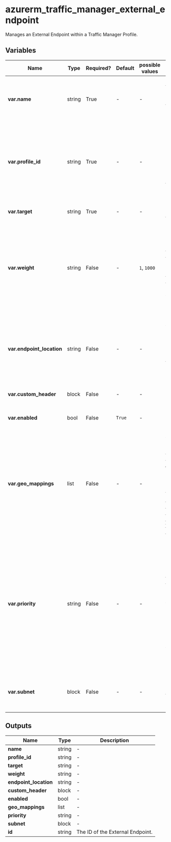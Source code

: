 # azurerm_traffic_manager_external_endpoint

Manages an External Endpoint within a Traffic Manager Profile.

## Variables

| Name | Type | Required? | Default  | possible values | Description |
| ---- | ---- | --------- | -------- | ----------- | ----------- |
| **var.name** | string | True | -  |  -  | The name of the External Endpoint. Changing this forces a new resource to be created. | 
| **var.profile_id** | string | True | -  |  -  | The ID of the Traffic Manager Profile that this External Endpoint should be created within. Changing this forces a new resource to be created. | 
| **var.target** | string | True | -  |  -  | The FQDN DNS name of the target. | 
| **var.weight** | string | False | -  |  `1`, `1000`  | Specifies how much traffic should be distributed to this endpoint, this must be specified for Profiles using the Weighted traffic routing method. Valid values are between `1` and `1000`. | 
| **var.endpoint_location** | string | False | -  |  -  | Specifies the Azure location of the Endpoint, this must be specified for Profiles using the `Performance` routing method. | 
| **var.custom_header** | block | False | -  |  -  | One or more `custom_header` blocks. | 
| **var.enabled** | bool | False | `True`  |  -  | Is the endpoint enabled? Defaults to `true`. | 
| **var.geo_mappings** | list | False | -  |  -  | A list of Geographic Regions used to distribute traffic, such as `WORLD`, `UK` or `DE`. The same location can't be specified in two endpoints. [See the Geographic Hierarchies documentation for more information](https://docs.microsoft.com/rest/api/trafficmanager/geographichierarchies/getdefault). | 
| **var.priority** | string | False | -  |  -  | Specifies the priority of this Endpoint, this must be specified for Profiles using the `Priority` traffic routing method. Supports values between 1 and 1000, with no Endpoints sharing the same value. If omitted the value will be computed in order of creation. | 
| **var.subnet** | block | False | -  |  -  | One or more `subnet` blocks. Changing this forces a new resource to be created. | 



## Outputs

| Name | Type | Description |
| ---- | ---- | --------- | 
| **name** | string  | - | 
| **profile_id** | string  | - | 
| **target** | string  | - | 
| **weight** | string  | - | 
| **endpoint_location** | string  | - | 
| **custom_header** | block  | - | 
| **enabled** | bool  | - | 
| **geo_mappings** | list  | - | 
| **priority** | string  | - | 
| **subnet** | block  | - | 
| **id** | string  | The ID of the External Endpoint. | 